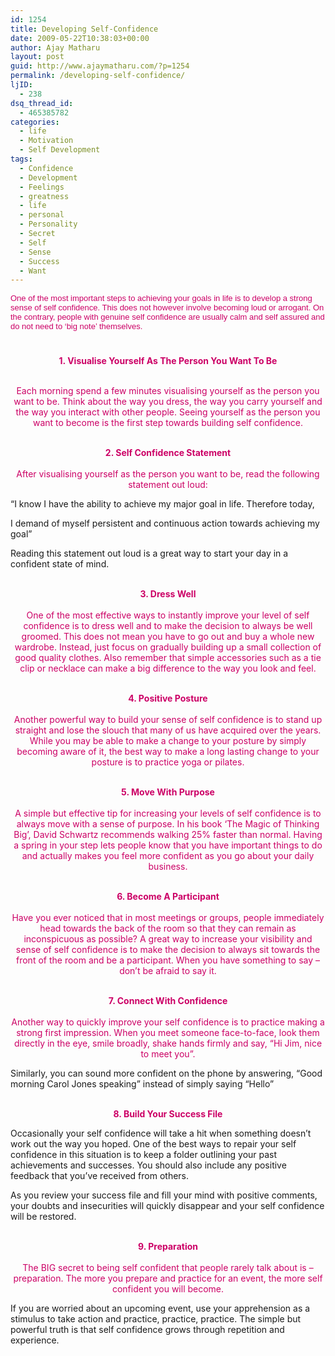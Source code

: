 ```yaml
---
id: 1254
title: Developing Self-Confidence
date: 2009-05-22T10:38:03+00:00
author: Ajay Matharu
layout: post
guid: http://www.ajaymatharu.com/?p=1254
permalink: /developing-self-confidence/
ljID:
  - 238
dsq_thread_id:
  - 465385782
categories:
  - life
  - Motivation
  - Self Development
tags:
  - Confidence
  - Development
  - Feelings
  - greatness
  - life
  - personal
  - Personality
  - Secret
  - Self
  - Sense
  - Success
  - Want
---
```

<p style="text-align: left;">
  <span style="font-size: small;"><span style="font-family: Arial;"><span style="color: #cc0066;">One of the most important steps to achieving your goals in life is to develop a strong sense of self confidence. This does not however involve becoming loud or arrogant. On the contrary, people with genuine self confidence are usually calm and self assured and do not need to &#8216;big note&#8217; themselves.</span></span></span>
</p>

<p style="text-align: left;">
  <span style="font-family: Arial; font-size: x-small;"><span style="color: #cc0066;"><br /> </span></span>
</p>

<p style="text-align: center;">
  <span style="color: #cc0066;"><strong>1. Visualise Yourself As The Person You Want To Be</strong> </span>
</p>

<p align="center">
  <span style="color: #cc0066;"><br /> Each morning spend a few minutes visualising yourself as the person you want to be. Think about the way you dress, the way you carry yourself and the way you interact with other people. Seeing yourself as the person you want to become is the first step towards building self confidence.<br /> </span>
</p>

<p align="center">
  <span style="color: #cc0066;"><br /> <strong>2. Self Confidence Statement<br /> </strong><br /> After visualising yourself as the person you want to be, read the following statement out loud:</span>
</p>

&#8220;I know I have the ability to achieve my major goal in life. Therefore today,
  
I demand of myself persistent and continuous action towards achieving my goal&#8221;

Reading this statement out loud is a great way to start your day in a confident state of mind.

<p align="center">
  <span style="color: #cc0066;"><br /> <strong>3. Dress Well<br /> </strong><br /> One of the most effective ways to instantly improve your level of self confidence is to dress well and to make the decision to always be well groomed. This does not mean you have to go out and buy a whole new wardrobe. Instead, just focus on gradually building up a small collection of good quality clothes. Also remember that simple accessories such as a tie clip or necklace can make a big difference to the way you look and feel.<br /> </span>
</p>

<p align="center">
  <span style="color: #cc0066;"><br /> <strong>4. Positive Posture<br /> </strong><br /> Another powerful way to build your sense of self confidence is to stand up straight and lose the slouch that many of us have acquired over the years. While you may be able to make a change to your posture by simply becoming aware of it, the best way to make a long lasting change to your posture is to practice yoga or pilates.<br /> </span>
</p>

<p align="center">
  <span style="color: #cc0066;"><br /> <strong>5. Move With Purpose<br /> </strong><br /> A simple but effective tip for increasing your levels of self confidence is to always move with a sense of purpose. In his book &#8216;The Magic of Thinking Big&#8217;, David Schwartz recommends walking 25% faster than normal. Having a spring in your step lets people know that you have important things to do and actually makes you feel more confident as you go about your daily business.<br /> </span>
</p>

<p align="center">
  <span style="color: #cc0066;"><br /> <strong>6. Become A Participant<br /> </strong><br /> Have you ever noticed that in most meetings or groups, people immediately head towards the back of the room so that they can remain as inconspicuous as possible? A great way to increase your visibility and sense of self confidence is to make the decision to always sit towards the front of the room and be a participant. When you have something to say &#8211; don&#8217;t be afraid to say it.<br /> </span>
</p>

<p align="center">
  <span style="color: #cc0066;"><br /> <strong>7. Connect With Confidence<br /> </strong><br /> Another way to quickly improve your self confidence is to practice making a strong first impression. When you meet someone face-to-face, look them directly in the eye, smile broadly, shake hands firmly and say, &#8220;Hi Jim, nice to meet you&#8221;.</span>
</p>

Similarly, you can sound more confident on the phone by answering, &#8220;Good morning Carol Jones speaking&#8221; instead of simply saying &#8220;Hello&#8221;

<p align="center">
  <span style="color: #cc0066;"><br /> <strong>8. Build Your Success File</strong></span>
</p>

Occasionally your self confidence will take a hit when something doesn&#8217;t work out the way you hoped. One of the best ways to repair your self confidence in this situation is to keep a folder outlining your past achievements and successes. You should also include any positive feedback that you&#8217;ve received from others.

As you review your success file and fill your mind with positive comments, your doubts and insecurities will quickly disappear and your self confidence will be restored.

<p align="center">
  <span style="color: #cc0066;"><br /> <strong>9. Preparation<br /> </strong><br /> The BIG secret to being self confident that people rarely talk about is &#8211; preparation. The more you prepare and practice for an event, the more self confident you will become.</span>
</p>

If you are worried about an upcoming event, use your apprehension as a stimulus to take action and practice, practice, practice. The simple but powerful truth is that self confidence grows through repetition and experience.